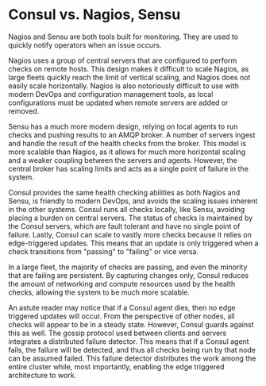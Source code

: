 # Consul vs. Nagios, Sensu

Nagios and Sensu are both tools built for monitoring. They are used to quickly notify operators when an issue occurs.

Nagios uses a group of central servers that are configured to perform checks on remote hosts. This design makes it difficult to scale Nagios, as large fleets quickly reach the limit of vertical scaling, and Nagios does not easily scale horizontally. Nagios is also notoriously difficult to use with modern DevOps and configuration management tools, as local configurations must be updated when remote servers are added or removed.

Sensu has a much more modern design, relying on local agents to run checks and pushing results to an AMQP broker. A number of servers ingest and handle the result of the health checks from the broker. This model is more scalable than Nagios, as it allows for much more horizontal scaling and a weaker coupling between the servers and agents. However, the central broker has scaling limits and acts as a single point of failure in the system.

Consul provides the same health checking abilities as both Nagios and Sensu, is friendly to modern DevOps, and avoids the scaling issues inherent in the other systems. Consul runs all checks locally, like Sensu, avoiding placing a burden on central servers. The status of checks is maintained by the Consul servers, which are fault tolerant and have no single point of failure. Lastly, Consul can scale to vastly more checks because it relies on edge-triggered updates. This means that an update is only triggered when a check transitions from "passing" to "failing" or vice versa.

In a large fleet, the majority of checks are passing, and even the minority that are failing are persistent. By capturing changes only, Consul reduces the amount of networking and compute resources used by the health checks, allowing the system to be much more scalable.

An astute reader may notice that if a Consul agent dies, then no edge triggered updates will occur. From the perspective of other nodes, all checks will appear to be in a steady state. However, Consul guards against this as well. The gossip protocol used between clients and servers integrates a distributed failure detector. This means that if a Consul agent fails, the failure will be detected, and thus all checks being run by that node can be assumed failed. This failure detector distributes the work among the entire cluster while, most importantly, enabling the edge triggered architecture to work.